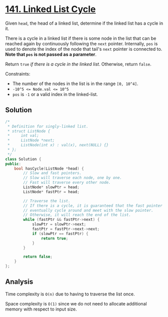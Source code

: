 # [141. Linked List Cycle](https://leetcode.com/problems/linked-list-cycle)

Given `head`, the head of a linked list, determine if the linked list has a cycle in it.

There is a cycle in a linked list if there is some node in the list that can be
reached again by continuously following the `next` pointer. Internally, `pos` is
used to denote the index of the node that tail's `next` pointer is connected to.
**Note that `pos` is not passed as a parameter**.

Return `true` *if there is a cycle in the linked list*. Otherwise, return
`false`.

Constraints:

* The number of the nodes in the list is in the range `[0, 10^4]`.
* `-10^5 <= Node.val <= 10^5`
* `pos` is `-1` or a valid index in the linked-list.

## Solution

```c++
/*
 * Definition for singly-linked list.
 * struct ListNode {
 *     int val;
 *     ListNode *next;
 *     ListNode(int x) : val(x), next(NULL) {}
 * };
 */
class Solution {
public:
    bool hasCycle(ListNode *head) {
        // Slow and fast pointers.
        // Slow will traverse each node, one by one.
        // Fast will traverse every other node.
        ListNode* slowPtr = head;
        ListNode* fastPtr = head;

        // Traverse the list.
        // If there is a cycle, it is guaranteed that the fast pointer will
        // eventually cycle around and meet with the slow pointer.
        // Otherwise, it will reach the end of the list.
        while (fastPtr && fastPtr->next) {
            slowPtr = slowPtr->next;
            fastPtr = fastPtr->next->next;
            if (slowPtr == fastPtr) {
                return true;
            }
        }

        return false;
    }
};
```

## Analysis

Time complexity is `O(n)` due to having to traverse the list once.

Space complexity is `O(1)` since we do not need to allocate additional memory
with respect to input size.

